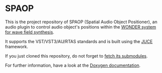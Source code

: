 # SPAOP

This is the project repository of SPAOP (Spatial Audio Object Positioner), an audio plugin to control audio object's positions within the [WONDER system for wave field synthesis](http://sourceforge.net/projects/swonder/).

It supports the VST/VST3/AU/RTAS standards and is built using the [JUCE](http://www.juce.com/) framework.

If you just cloned this repository, do not forget to [fetch its submodules](http://martinhh.github.io/SPAOP/installation.html#submodules).

For further information, have a look at the [Doxygen documentation](https://martinhh.github.io/SPAOP).